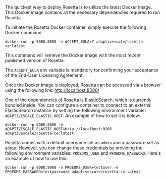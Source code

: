 
The quickest way to deploy Rosetta is to utilize the latest Docker image. This Docker image contains all the necessary dependencies required to run Rosetta.

To initiate the Rosetta Docker container, simply execute the following Docker command:

```
docker run -p 8080:8080 -e ACCEPT_EULA=Y adaptivescale/rosetta-ce:latest
```

This command will retrieve the Docker image with the most recent published version of Rosetta.

The `ACCEPT_EULA` env variable is mandatory for confirming your acceptance of the End-User Licensing Agreement.

Once the Docker image is deployed, Rosetta can be accessed via a browser using the following link:
[http://localhost:8080/](http://localhost:8080/)

One of the dependencies of Rosetta is ElasticSearch, which is currently bundled inside. You can configure a container to connect to an external ElasticSearch instance by setting the following environment variable: `ADAPTIVESCALE_ELASTIC_HOST`. An example of how to set it is below:

```
docker run -p 8080:8080 -e ADAPTIVESCALE_ELASTIC_HOST=http://localhost:9200 adaptivescale/rosetta-ce:latest
```

Rosetta comes with a default username set as `admin` and a password set as `admin`. However, you can change these credentials by providing the following environment variables: `PROEDMS_USER` and `PROEDMS_PASSWORD`. Here's an example of how to use this:

```
docker run -p 8080:8080 -e PROEDMS_USER=testuser -e PROEDMS_PASSWORD=testpassword adaptivescale/rosetta-ce:latest
```
